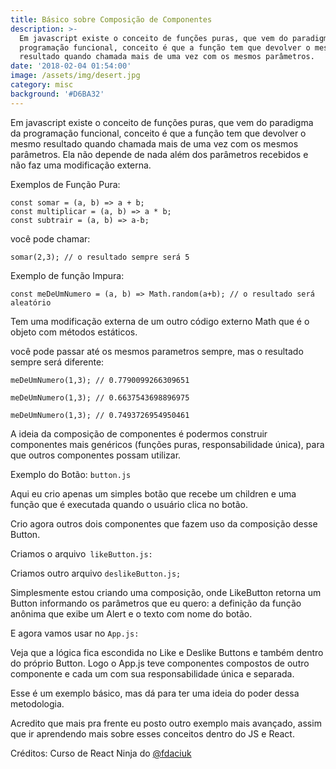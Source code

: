 ```yaml
---
title: Básico sobre Composição de Componentes
description: >-
  Em javascript existe o conceito de funções puras, que vem do paradigma da
  programação funcional, conceito é que a função tem que devolver o mesmo
  resultado quando chamada mais de uma vez com os mesmos parâmetros. 
date: '2018-02-04 01:54:00'
image: /assets/img/desert.jpg
category: misc
background: '#D6BA32'
---
```

Em javascript existe o conceito de funções puras, que vem do paradigma da programação funcional, conceito é que a função tem que devolver o mesmo resultado quando chamada mais de uma vez com os mesmos parâmetros. Ela não depende de nada além dos parâmetros recebidos e não faz uma modificação externa.

Exemplos de Função Pura:

```
const somar = (a, b) => a + b;
const multiplicar = (a, b) => a * b;
const subtrair = (a, b) => a-b;
```

você pode chamar:

```
somar(2,3); // o resultado sempre será 5
```

Exemplo de função Impura:

```
const meDeUmNumero = (a, b) => Math.random(a+b); // o resultado será aleatório
```

Tem uma modificação externa de um outro código externo Math que é o objeto com métodos estáticos.

você pode passar até os mesmos parametros sempre, mas o resultado sempre será diferente:

```
meDeUmNumero(1,3); // 0.7790099266309651
```

```
meDeUmNumero(1,3); // 0.6637543698896975
```

```
meDeUmNumero(1,3); // 0.7493726954950461
```

A ideia da composição de componentes é podermos construir componentes mais genéricos (funções puras, responsabilidade única), para que outros componentes possam utilizar.

Exemplo do Botão: `button.js`

Aqui eu crio apenas um simples botão que recebe um children e uma função que é executada quando o usuário clica no botão.

Crio agora outros dois componentes que fazem uso da composição desse Button.

Criamos o arquivo` likeButton.js:`

Criamos outro arquivo `deslikeButton.js;`

Simplesmente estou criando uma composição, onde LikeButton retorna um Button informando os parâmetros que eu quero: a definição da função anônima que exibe um Alert e o texto com nome do botão.

E agora vamos usar no `App.js:`

Veja que a lógica fica escondida no Like e Deslike Buttons e também dentro do próprio Button. Logo o App.js teve componentes compostos de outro componente e cada um com sua responsabilidade única e separada.

Esse é um exemplo básico, mas dá para ter uma ideia do poder dessa metodologia.

Acredito que mais pra frente eu posto outro exemplo mais avançado, assim que ir aprendendo mais sobre esses conceitos dentro do JS e React.

Créditos: Curso de React Ninja do [@fdaciuk](http://twitter.com/fdaciuk)
